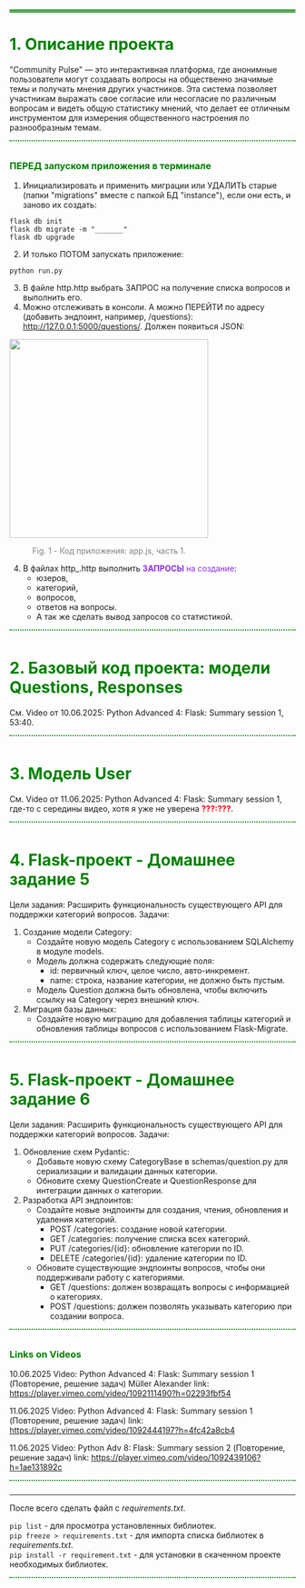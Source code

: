 <div style="font: bold normal 110% sans-serif; color: #8A2BE2; 
border-bottom: 5px double green; 
background-color:; padding: 5px;"></div>       

# <a id="s1"><font color="green">1. Описание проекта</font></a>  
"Community Pulse" — это интерактивная платформа, где анонимные пользователи могут создавать вопросы на 
общественно значимые темы и получать мнения других участников. Эта система позволяет участникам выражать 
свое согласие или несогласие по различным вопросам и видеть общую статистику мнений, что делает ее 
отличным инструментом для измерения общественного настроения по разнообразным темам.  
<div style="font: bold normal 110% sans-serif; color: #8A2BE2; white-space: pre; border-top: 2px dotted #008000; padding: 5px;"></div>  

### <a id="s6" style="color: #008000">ПЕРЕД запуском приложения в терминале</a>    

1. Инициализировать и применить миграции или УДАЛИТЬ старые (папки "migrations" 
вместе с папкой БД "instance"), если они есть, и заново их создать:
```
flask db init
flask db migrate -m "_______"
flask db upgrade
```
2. И только ПОТОМ запускать приложение:
```
python run.py
```
3. В файле <a>http.http</a> выбрать ЗАПРОС на получение списка вопросов и выполнить его.  
4. Можно отслеживать в консоли. А можно ПЕРЕЙТИ по адресу (добавить эндпоинт, например, 
/questions):  http://127.0.0.1:5000/questions/. Должен появиться JSON:  

<img src="other/figs/img.png" width="350" alt=""/>

<a id="img1" style="margin: 40px; color:#808080;">Fig. 1 - Код приложения: app.js, часть 1.</a>

4. В файлах <a>http_.http</a> выполнить <span style="color:#8A2BE2">__ЗАПРОСЫ__ на создание</span>: 
   - юзеров, 
   - категорий,
   - вопросов,
   - ответов на вопросы. 
   - А так же сделать вывод запросов со статистикой.  
<div style="font: bold normal 110% sans-serif; color: #8A2BE2; white-space: pre; border-top: 2px dotted #008000; padding: 5px;"></div>  



# <a id="s2"><font color="green">2. Базовый код проекта: модели Questions, Responses</font></a>  
См. Video от 10.06.2025: Python Advanced 4: Flask: Summary session 1, 53:40.
<div style="font: bold normal 110% sans-serif; color: #8A2BE2; white-space: pre; border-top: 2px dotted #008000; padding: 5px;"></div>  



# <a id="s3"><font color="green">3. Модель User</font></a>  
См. Video от 11.06.2025: Python Advanced 4: Flask: 
Summary session 1, где-то с середины видео, хотя я уже не уверена 
<span style="color:red">__???:???__</span>.
<div style="font: bold normal 110% sans-serif; color: #8A2BE2; white-space: pre; border-top: 2px dotted #008000; padding: 5px;"></div>  





# <a id="s4"><font color="green">4. Flask-проект - Домашнее задание 5</font></a>  
Цели задания: Расширить функциональность существующего API для поддержки категорий вопросов.
Задачи:
1. Создание модели Category:  
   - Создайте новую модель Category с использованием SQLAlchemy в модуле models.
   - Модель должна содержать следующие поля:
     - id: первичный ключ, целое число, авто-инкремент.
     - name: строка, название категории, не должно быть пустым.
   - Модель Question должна быть обновлена, чтобы включить ссылку на Category 
   через внешний ключ.
2. Миграция базы данных:
   - Создайте новую миграцию для добавления таблицы категорий и обновления таблицы вопросов 
   с использованием Flask-Migrate.
<div style="font: bold normal 110% sans-serif; color: #8A2BE2; white-space: pre; border-top: 2px dotted #008000; padding: 5px;"></div>  



# <a id="s5"><font color="green">5. Flask-проект - Домашнее задание 6</font></a>  
Цели задания: Расширить функциональность существующего API для поддержки категорий вопросов.
Задачи: 
1. Обновление схем Pydantic:  
   - Добавьте новую схему CategoryBase в schemas/question.py для сериализации и 
   валидации данных категории.
   - Обновите схему QuestionCreate и QuestionResponse для интеграции данных о категории.
2. Разработка API эндпоинтов:  
   - Создайте новые эндпоинты для создания, чтения, обновления и удаления категорий.
     - POST /categories: создание новой категории.
     - GET /categories: получение списка всех категорий.
     - PUT /categories/{id}: обновление категории по ID.
     - DELETE /categories/{id}: удаление категории по ID.
   - Обновите существующие эндпоинты вопросов, чтобы они поддерживали работу с категориями.
     - GET /questions: должен возвращать вопросы с информацией о категориях.
     - POST /questions: должен позволять указывать категорию при создании вопроса.
<div style="font: bold normal 110% sans-serif; color: #8A2BE2; white-space: pre; border-top: 2px dotted #008000; padding: 5px;"></div>



### <a id="v1"><font color="green">Links on Videos</font></a>  

10.06.2025
Video: Python Advanced 4: Flask: Summary session 1 (Повторение, решение задач)    Müller Alexander
link: https://player.vimeo.com/video/1092111490?h=02293fbf54

11.06.2025
Video: Python Advanced 4: Flask: Summary session 1 (Повторение, решение задач)
link: https://player.vimeo.com/video/1092444197?h=4fc42a8cb4

11.06.2025
Video: Python Adv 8: Flask: Summary session 2 (Повторение, решение задач)
link: https://player.vimeo.com/video/1092439106?h=1ae131892c
<div style="font: bold normal 110% sans-serif; color: #8A2BE2; white-space: pre; border-top: 2px dotted #008000; padding: 5px;"></div>  




---


После всего сделать файл с *requirements.txt*.

`pip list` - для просмотра установленных библиотек.  
`pip freeze > requirements.txt` - для импорта списка библиотек в *requirements.txt*.  
`pip install -r requirement.txt` - для установки в скаченном проекте необходимых библиотек.  

[//]: # (темно-фиолетовый #2A0B52)
<div style="font: bold normal 110% sans-serif; color: #8A2BE2; white-space: pre; border-top: 2px dotted #008000; padding: 5px;"></div>  
